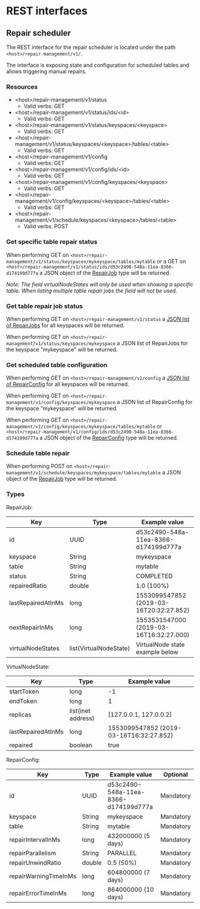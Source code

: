 # REST interfaces

## Repair scheduler

The REST interface for the repair scheduler is located under the path `<host>/repair-management/v1/`.

The interface is exposing state and configuration for scheduled tables and allows triggering manual repairs.


### Resources

* &lt;host&gt;/repair-management/v1/status
  - Valid verbs: GET
* &lt;host&gt;/repair-management/v1/status/ids/&lt;id&gt;
  - Valid verbs: GET
* &lt;host&gt;/repair-management/v1/status/keyspaces/&lt;keyspace&gt;
  - Valid verbs: GET
* &lt;host&gt;/repair-management/v1/status/keyspaces/&lt;keyspace&gt;/tables/&lt;table&gt;
  - Valid verbs: GET
* &lt;host&gt;/repair-management/v1/config
  - Valid verbs: GET
* &lt;host&gt;/repair-management/v1/config/ids/&lt;id&gt;
  - Valid verbs: GET
* &lt;host&gt;/repair-management/v1/config/keyspaces/&lt;keyspace&gt;
  - Valid verbs: GET
* &lt;host&gt;/repair-management/v1/config/keyspaces/&lt;keyspace&gt;/tables/&lt;table&gt;
  - Valid verbs: GET
* &lt;host&gt;/repair-management/v1/schedule/keyspaces/&lt;keyspace&gt;/tables/&lt;table&gt;
  - Valid verbs: POST


### Get specific table repair status

When performing GET on `<host>/repair-management/v1/status/keyspaces/mykeyspace/tables/mytable` or a GET on `<host>/repair-management/v1/status/ids/d53c2490-548a-11ea-8366-d174199d777a` a JSON object of the [RepairJob](../ecchronos-binary/src/test/features/repair_job.json) type will be returned.

*Note: The field virtualNodeStates will only be used when showing a specific table.
When listing multiple table repair jobs the field will not be used.*


### Get table repair job status

When performing GET on `<host>/repair-management/v1/status` a [JSON list of RepairJobs](../ecchronos-binary/src/test/features/repair_job_list.json) for all keyspaces will be returned.

When performing GET on `<host>/repair-management/v1/status/keyspaces/mykeyspace` a JSON list of RepairJobs for the keyspace "mykeyspace" will be returned.


### Get scheduled table configuration

When performing GET on `<host>/repair-management/v1/config` a [JSON list of RepairConfig](../ecchronos-binary/src/test/features/repair_config_list.json) for all keyspaces will be returned.

When performing GET on `<host>/repair-management/v1/config/keyspaces/mykeyspace` a JSON list of RepairConfig for the keyspace "mykeyspace" will be returned.

When performing GET on `<host>/repair-management/v1/config/keyspaces/mykeyspace/tables/mytable` or `<host>/repair-management/v1/config/ids/d53c2490-548a-11ea-8366-d174199d777a` a JSON object of the [RepairConfig](../ecchronos-binary/src/test/features/repair_config.json) type will be returned.

### Schedule table repair

When performing POST on `<host>/repair-management/v1/schedule/keyspaces/mykeyspace/tables/mytable` a JSON object of the [RepairJob](../ecchronos-binary/src/test/features/repair_job.json) type will be returned.


### Types

RepairJob:

| Key                    | Type                   | Example value                           | Optional  |
|------------------------|------------------------|-----------------------------------------|-----------|
| id                     | UUID                   | d53c2490-548a-11ea-8366-d174199d777a    | Mandatory |
| keyspace               | String                 | mykeyspace                              | Mandatory |
| table                  | String                 | mytable                                 | Mandatory |
| status                 | String                 | COMPLETED                               | Mandatory |
| repairedRatio          | double                 | 1.0 (100%)                              | Mandatory |
| lastRepairedAtInMs     | long                   | 1553099547852 (2019-03-16T20:32:27.852) | Mandatory |
| nextRepairInMs         | long                   | 1553531547000 (2019-03-16T16:32:27.000) | Mandatory |
| virtualNodeStates      | list(VirtualNodeState) | VirtualNode state example below         | Optional  |

VirtualNodeState:

| Key                | Type               | Example value                           |
|--------------------|--------------------|-----------------------------------------|
| startToken         | long               | -1                                      |
| endToken           | long               | 1                                       |
| replicas           | list(inet address) | [127.0.0.1, 127.0.0.2]                  |
| lastRepairedAtInMs | long               | 1553099547852 (2019-03-16T16:32:27.852) |
| repaired           | boolean            | true                                    |

RepairConfig:

| Key                    | Type       | Example value                           | Optional  |
|------------------------|------------|-----------------------------------------|-----------|
| id                     | UUID       | d53c2490-548a-11ea-8366-d174199d777a    | Mandatory |
| keyspace               | String     | mykeyspace                              | Mandatory |
| table                  | String     | mytable                                 | Mandatory |
| repairIntervalInMs     | long       | 432000000 (5 days)                      | Mandatory |
| repairParallelism      | String     | PARALLEL                                | Mandatory |
| repairUnwindRatio      | double     | 0.5 (50%)                               | Mandatory |
| repairWarningTimeInMs  | long       | 604800000 (7 days)                      | Mandatory |
| repairErrorTimeInMs    | long       | 864000000 (10 days)                     | Mandatory |
